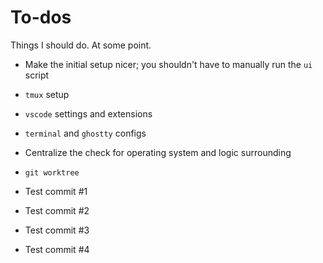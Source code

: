 # To-dos

Things I should do. At some point.

- Make the initial setup nicer; you shouldn't have to manually run the `ui` script
- `tmux` setup
- `vscode` settings and extensions
- `terminal` and `ghostty` configs
- Centralize the check for operating system and logic surrounding
- `git worktree`

- Test commit #1
- Test commit #2
- Test commit #3
- Test commit #4
